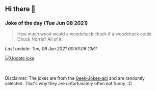 ## Hi there 👋

### Joke of the day (Tue Jun 08 2021)
<!-- joke -->
>How much wood would a woodchuck chuck if a woodchuck could Chuck Norris? All of it.
<!-- /joke -->

*Last update: Tue, 08 Jun 2021 00:53:06 GMT*

[![Update joke](https://github.com/nclskfm/nclskfm/actions/workflows/joke.yml/badge.svg)](https://github.com/nclskfm/nclskfm/actions/workflows/joke.yml)

<br><br>
Disclaimer: The jokes are from the [Geek-Jokes-api](https://github.com/sameerkumar18/geek-joke-api) and are randomly selected. That's why they are unfortunately often not funny. :D
